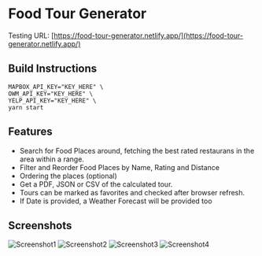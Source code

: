 # Food Tour Generator
Testing URL: [https://food-tour-generator.netlify.app/](https://food-tour-generator.netlify.app/)

## Build Instructions
    MAPBOX_API_KEY="KEY_HERE" \
    OWM_API_KEY="KEY_HERE" \
    YELP_API_KEY="KEY_HERE" \
    yarn start

## Features
- Search for Food Places around, fetching the best rated restaurans in the area within a range.
- Filter and Reorder Food Places by Name, Rating and Distance
- Ordering the places (optional)
- Get a PDF, JSON or CSV of the calculated tour.
- Tours can be marked as favorites and checked after browser refresh.
- If Date is provided, a Weather Forecast will be provided too

## Screenshots
![Screenshot1](https://i.imgur.com/w10SVJK.png)
![Screenshot2](https://i.imgur.com/oaiOCcj.png)
![Screenshot3](https://i.imgur.com/Hd2PipT.png)
![Screenshot4](https://i.imgur.com/N4JPgae.png)
